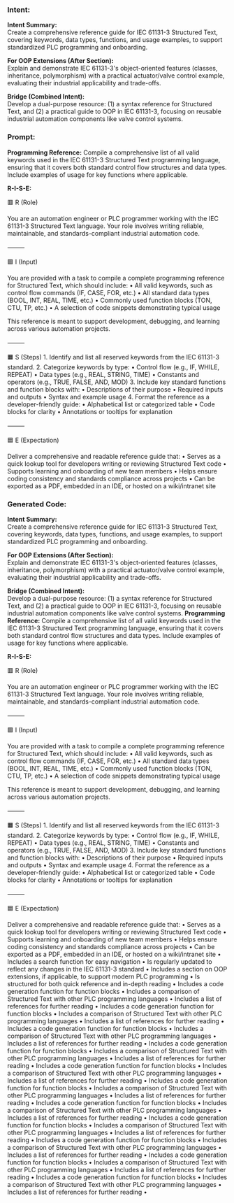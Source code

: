### Intent:
**Intent Summary:**  
Create a comprehensive reference guide for IEC 61131-3 Structured Text, covering keywords, data types, functions, and usage examples, to support standardized PLC programming and onboarding.  

**For OOP Extensions (After Section):**  
Explain and demonstrate IEC 61131-3's object-oriented features (classes, inheritance, polymorphism) with a practical actuator/valve control example, evaluating their industrial applicability and trade-offs.  

**Bridge (Combined Intent):**  
Develop a dual-purpose resource: (1) a syntax reference for Structured Text, and (2) a practical guide to OOP in IEC 61131-3, focusing on reusable industrial automation components like valve control systems.

### Prompt:
**Programming Reference:**
Compile a comprehensive list of all valid keywords used in the IEC 61131-3 Structured Text programming language, ensuring that it covers both standard control flow structures and data types. Include examples of usage for key functions where applicable.

**R-I-S-E:**

🟥 R (Role)

You are an automation engineer or PLC programmer working with the IEC 61131-3 Structured Text language. Your role involves writing reliable, maintainable, and standards-compliant industrial automation code.

⸻

🟩 I (Input)

You are provided with a task to compile a complete programming reference for Structured Text, which should include:
	•	All valid keywords, such as control flow commands (IF, CASE, FOR, etc.)
	•	All standard data types (BOOL, INT, REAL, TIME, etc.)
	•	Commonly used function blocks (TON, CTU, TP, etc.)
	•	A selection of code snippets demonstrating typical usage

This reference is meant to support development, debugging, and learning across various automation projects.

⸻

🟧 S (Steps)
	1.	Identify and list all reserved keywords from the IEC 61131-3 standard.
	2.	Categorize keywords by type:
	•	Control flow (e.g., IF, WHILE, REPEAT)
	•	Data types (e.g., REAL, STRING, TIME)
	•	Constants and operators (e.g., TRUE, FALSE, AND, MOD)
	3.	Include key standard functions and function blocks with:
	•	Descriptions of their purpose
	•	Required inputs and outputs
	•	Syntax and example usage
	4.	Format the reference as a developer-friendly guide:
	•	Alphabetical list or categorized table
	•	Code blocks for clarity
	•	Annotations or tooltips for explanation

⸻

🟦 E (Expectation)

Deliver a comprehensive and readable reference guide that:
	•	Serves as a quick lookup tool for developers writing or reviewing Structured Text code
	•	Supports learning and onboarding of new team members
	•	Helps ensure coding consistency and standards compliance across projects
	•	Can be exported as a PDF, embedded in an IDE, or hosted on a wiki/intranet site

### Generated Code:
**Intent Summary:**  
Create a comprehensive reference guide for IEC 61131-3 Structured Text, covering keywords, data types, functions, and usage examples, to support standardized PLC programming and onboarding.  

**For OOP Extensions (After Section):**  
Explain and demonstrate IEC 61131-3's object-oriented features (classes, inheritance, polymorphism) with a practical actuator/valve control example, evaluating their industrial applicability and trade-offs.  

**Bridge (Combined Intent):**  
Develop a dual-purpose resource: (1) a syntax reference for Structured Text, and (2) a practical guide to OOP in IEC 61131-3, focusing on reusable industrial automation components like valve control systems.
**Programming Reference:**
Compile a comprehensive list of all valid keywords used in the IEC 61131-3 Structured Text programming language, ensuring that it covers both standard control flow structures and data types. Include examples of usage for key functions where applicable.

**R-I-S-E:**

🟥 R (Role)

You are an automation engineer or PLC programmer working with the IEC 61131-3 Structured Text language. Your role involves writing reliable, maintainable, and standards-compliant industrial automation code.

⸻

🟩 I (Input)

You are provided with a task to compile a complete programming reference for Structured Text, which should include:
	•	All valid keywords, such as control flow commands (IF, CASE, FOR, etc.)
	•	All standard data types (BOOL, INT, REAL, TIME, etc.)
	•	Commonly used function blocks (TON, CTU, TP, etc.)
	•	A selection of code snippets demonstrating typical usage

This reference is meant to support development, debugging, and learning across various automation projects.

⸻

🟧 S (Steps)
	1.	Identify and list all reserved keywords from the IEC 61131-3 standard.
	2.	Categorize keywords by type:
	•	Control flow (e.g., IF, WHILE, REPEAT)
	•	Data types (e.g., REAL, STRING, TIME)
	•	Constants and operators (e.g., TRUE, FALSE, AND, MOD)
	3.	Include key standard functions and function blocks with:
	•	Descriptions of their purpose
	•	Required inputs and outputs
	•	Syntax and example usage
	4.	Format the reference as a developer-friendly guide:
	•	Alphabetical list or categorized table
	•	Code blocks for clarity
	•	Annotations or tooltips for explanation

⸻

🟦 E (Expectation)

Deliver a comprehensive and readable reference guide that:
	•	Serves as a quick lookup tool for developers writing or reviewing Structured Text code
	•	Supports learning and onboarding of new team members
	•	Helps ensure coding consistency and standards compliance across projects
	•	Can be exported as a PDF, embedded in an IDE, or hosted on a wiki/intranet site
	•	Includes a search function for easy navigation
	•	Is regularly updated to reflect any changes in the IEC 61131-3 standard
	•	Includes a section on OOP extensions, if applicable, to support modern PLC programming
	•	Is structured for both quick reference and in-depth reading
	•	Includes a code generation function for function blocks
	•	Includes a comparison of Structured Text with other PLC programming languages
	•	Includes a list of references for further reading
	•	Includes a code generation function for function blocks
	•	Includes a comparison of Structured Text with other PLC programming languages
	•	Includes a list of references for further reading
	•	Includes a code generation function for function blocks
	•	Includes a comparison of Structured Text with other PLC programming languages
	•	Includes a list of references for further reading
	•	Includes a code generation function for function blocks
	•	Includes a comparison of Structured Text with other PLC programming languages
	•	Includes a list of references for further reading
	•	Includes a code generation function for function blocks
	•	Includes a comparison of Structured Text with other PLC programming languages
	•	Includes a list of references for further reading
	•	Includes a code generation function for function blocks
	•	Includes a comparison of Structured Text with other PLC programming languages
	•	Includes a list of references for further reading
	•	Includes a code generation function for function blocks
	•	Includes a comparison of Structured Text with other PLC programming languages
	•	Includes a list of references for further reading
	•	Includes a code generation function for function blocks
	•	Includes a comparison of Structured Text with other PLC programming languages
	•	Includes a list of references for further reading
	•	Includes a code generation function for function blocks
	•	Includes a comparison of Structured Text with other PLC programming languages
	•	Includes a list of references for further reading
	•	Includes a code generation function for function blocks
	•	Includes a comparison of Structured Text with other PLC programming languages
	•	Includes a list of references for further reading
	•	Includes a code generation function for function blocks
	•	Includes a comparison of Structured Text with other PLC programming languages
	•	Includes a list of references for further reading
	•
